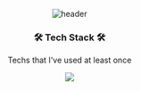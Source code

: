 <div align="center">
  
  ![header](https://capsule-render.vercel.app/api?type=Waving&color=93e9be&text=Hello%World!&fontColor=363b74)
</div>



<h3 align="center">🛠 Tech Stack 🛠</h3>
<p align="center">Techs that I've used at least once</p>
 <p align="center"><img src="https://img.shields.io/badge/MySQL-4479A1?style=for-the-badge&logo=MySQL&logoColor=white"></p>




